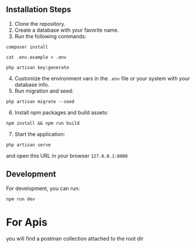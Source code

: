 ## Installation Steps

1. Clone the repository.
2. Create a database with your favorite name.
3. Run the following commands:

```
composer install
```

```
cat .env.example > .env
```

```
php artisan key:generate
```

4. Customize the environment vars in the `.env` file or your system with your database info.
5. Run migration and seed:

```
php artisan migrate --seed
```

6. Install npm packages and build assets:

```
npm install && npm run build

```

7. Start the application:

```
php artisan serve
```

and open this URL in your browser `127.0.0.1:8000`

## Development

For development, you can run:

```
npm run dev
```
# For Apis

you will find a postman collection attached to the root dir
